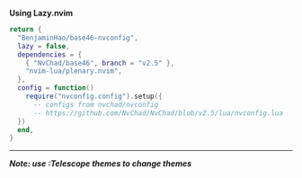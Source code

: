 **Using Lazy.nvim**
```lua
return {
  "BenjaminHao/base46-nvconfig",
  lazy = false,
  dependencies = {
    { "NvChad/base46", branch = "v2.5" },
    "nvim-lua/plenary.nvim",
  },
  config = function()
    require("nvconfig.config").setup({
      -- configs from nvchad/nvconfig
      -- https://github.com/NvChad/NvChad/blob/v2.5/lua/nvconfig.lua
  })
  end,
}
```
---
***Note: use :Telescope themes to change themes***
